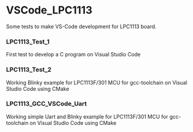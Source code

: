 # VSCode_LPC1113
Some tests to make VS-Code development for LPC1113 board.

### LPC1113_Test_1
First test to develop a C program on Visual Studio Code

### LPC1113_Test_2
Working Blinky example for LPC1113F/301 MCU for gcc-toolchain on Visual Studio Code using CMake

### LPC1113_GCC_VSCode_Uart
Working simple Uart and Blinky example for LPC1113F/301 MCU for gcc-toolchain on Visual Studio Code using CMake
